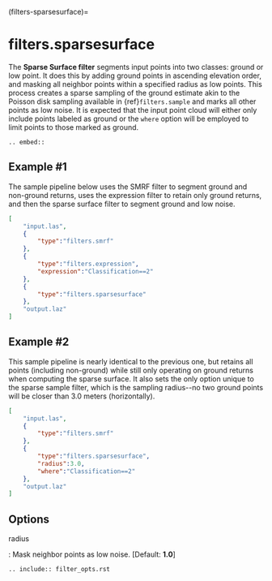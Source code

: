 (filters-sparsesurface)=

# filters.sparsesurface

The **Sparse Surface filter** segments input points into two classes: ground or
low point. It does this by adding ground points in ascending elevation order,
and masking all neighbor points within a specified radius as low points. This
process creates a sparse sampling of the ground estimate akin to the Poisson
disk sampling available in {ref}`filters.sample` and marks all other points as
low noise. It is expected that the input point cloud will either only include
points labeled as ground or the `where` option will be employed to limit
points to those marked as ground.

```{eval-rst}
.. embed::
```

## Example #1

The sample pipeline below uses the SMRF filter to segment ground and non-ground
returns, uses the expression filter to retain only ground returns, and then the
sparse surface filter to segment ground and low noise.

```json
[
    "input.las",
    {
        "type":"filters.smrf"
    },
    {
        "type":"filters.expression",
        "expression":"Classification==2"
    },
    {
        "type":"filters.sparsesurface"
    },
    "output.laz"
]
```

## Example #2

This sample pipeline is nearly identical to the previous one, but retains all
points (including non-ground) while still only operating on ground returns when
computing the sparse surface. It also sets the only option unique to the sparse
sample filter, which is the sampling radius--no two ground points will be
closer than 3.0 meters (horizontally).

```json
[
    "input.las",
    {
        "type":"filters.smrf"
    },
    {
        "type":"filters.sparsesurface",
        "radius":3.0,
        "where":"Classification==2"
    },
    "output.laz"
]
```

## Options

radius

: Mask neighbor points as low noise. \[Default: **1.0**\]

```{eval-rst}
.. include:: filter_opts.rst
```
